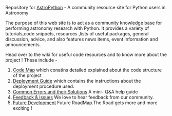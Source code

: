 Repository for [AstroPython](http://www.astropython.org) - A community resource site for Python users in Astronomy

The purpose of this web site is to act as a community knowledge base for performing astronomy research with Python. It provides a variety of tutorials,code snippets, resources ,lists of useful packages, general discussion, advice, and also features news items, event information and announcements.


Head over to the wiki for useful code resources and to know more about the project ! These include -

1. [Code Map](https://github.com/astropy/astropython.org/wiki/Code-Map) which conatins detailed explained about the code structure of the project
2. [Deployment Guide](https://github.com/astropy/astropython.org/wiki/Deployment-Guide) which contains the instructions about the deployment procedure used.
3. [Common Errors and their Solutions](https://github.com/astropy/astropython.org/wiki/Common-Problems-(-and-their-resolutions-)) A mini- Q&A help guide
4. [Feedback & Issues](https://github.com/astropy/astropython.org/wiki/Feedback-&-Issues) We love to hear feedback from our community.
5. [Future Development](https://github.com/astropy/astropython.org/wiki/Future-Developments) Future RoadMap.The Road gets more and more exciting !
